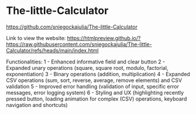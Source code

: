 # The-little-Calculator
https://github.com/sniegockajulia/The-little-Calculator

Link to view the website:
https://htmlpreview.github.io/?https://raw.githubusercontent.com/sniegockajulia/The-little-Calculator/refs/heads/main/index.html

Functionalities:
1 - Enhanced informative field and clear button
2 - Expanded unary operations (square, square root, modulo, factorial, exponentiation)
3 - Binary operations (addition, multiplication)
4 - Expanded CSV operations (sum, sort, reverse, average, remove elements) and CSV validation
5 - Improved error handling (validation of input, specific error messages, error logging system)
6 - Styling and UX (highlighting recently pressed button, loading animation for complex (CSV) operations, keyboard navigation and shortcuts)
